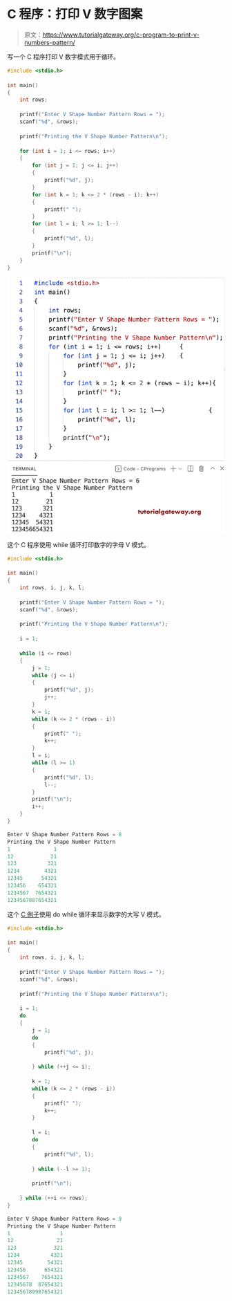 # C 程序：打印 V 数字图案

> 原文：<https://www.tutorialgateway.org/c-program-to-print-v-numbers-pattern/>

写一个 C 程序打印 V 数字模式用于循环。

```c
#include <stdio.h>

int main()
{
	int rows;

	printf("Enter V Shape Number Pattern Rows = ");
	scanf("%d", &rows);

	printf("Printing the V Shape Number Pattern\n");

	for (int i = 1; i <= rows; i++)
	{
		for (int j = 1; j <= i; j++)
		{
			printf("%d", j);
		}
		for (int k = 1; k <= 2 * (rows - i); k++)
		{
			printf(" ");
		}
		for (int l = i; l >= 1; l--)
		{
			printf("%d", l);
		}
		printf("\n");
	}
}
```

![C Program to Print V Numbers Pattern](img/92c08bab0fc129364f67dd2fe85d96c7.png)

这个 C 程序使用 while 循环打印数字的字母 V 模式。

```c
#include <stdio.h>

int main()
{
	int rows, i, j, k, l;

	printf("Enter V Shape Number Pattern Rows = ");
	scanf("%d", &rows);

	printf("Printing the V Shape Number Pattern\n");

	i = 1;

	while (i <= rows)
	{
		j = 1;
		while (j <= i)
		{
			printf("%d", j);
			j++;
		}
		k = 1;
		while (k <= 2 * (rows - i))
		{
			printf(" ");
			k++;
		}
		l = i;
		while (l >= 1)
		{
			printf("%d", l);
			l--;
		}
		printf("\n");
		i++;
	}
}
```

```c
Enter V Shape Number Pattern Rows = 8
Printing the V Shape Number Pattern
1              1
12            21
123          321
1234        4321
12345      54321
123456    654321
1234567  7654321
1234567887654321
```

这个 [C 例子](https://www.tutorialgateway.org/c-programming-examples/)使用 do while 循环来显示数字的大写 V 模式。

```c
#include <stdio.h>

int main()
{
	int rows, i, j, k, l;

	printf("Enter V Shape Number Pattern Rows = ");
	scanf("%d", &rows);

	printf("Printing the V Shape Number Pattern\n");

	i = 1;
	do
	{
		j = 1;
		do
		{
			printf("%d", j);

		} while (++j <= i);

		k = 1;
		while (k <= 2 * (rows - i))
		{
			printf(" ");
			k++;
		}

		l = i;
		do
		{
			printf("%d", l);

		} while (--l >= 1);

		printf("\n");

	} while (++i <= rows);
}
```

```c
Enter V Shape Number Pattern Rows = 9
Printing the V Shape Number Pattern
1                1
12              21
123            321
1234          4321
12345        54321
123456      654321
1234567    7654321
12345678  87654321
123456789987654321
```